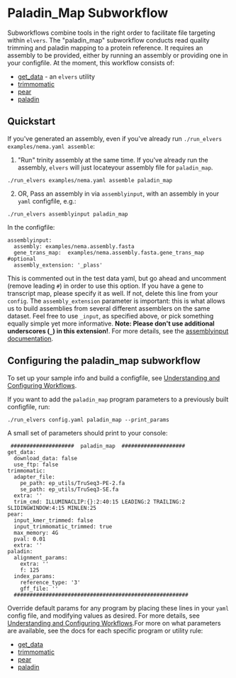 # Paladin_Map Subworkflow

Subworkflows combine tools in the right order to facilitate file targeting within `elvers`. The "paladin_map" subworkflow conducts read quality trimming and paladin mapping to a protein reference. It requires an assembly to be provided, either by running an assembly or providing one in your configfile. At the moment, this workflow consists of:
 
  - [get_data](get_data.md) - an `elvers` utility
  - [trimmomatic](trimmomatic.md)
  - [pear](pear.md)
  - [paladin](paladin.md)


## Quickstart

If you've generated an assembly, even if you've already run `./run_elvers examples/nema.yaml assemble`:

   1) "Run" trinity assembly at the same time. If you've already run the assembly, `elvers` will just locateyour assembly file for `paladin_map`.
   
   ```
   ./run_elvers examples/nema.yaml assemble paladin_map
   ```

   2) OR, Pass an assembly in via `assemblyinput`, with an assembly in your `yaml` configfile, e.g.:
   ```
   ./run_elvers assemblyinput paladin_map
   ```

   In the configfile:

    assemblyinput:
      assembly: examples/nema.assembly.fasta
      gene_trans_map:  examples/nema.assembly.fasta.gene_trans_map #optional
      assembly_extension: '_plass'
    
    
This is commented out in the test data yaml, but go ahead and uncomment (remove leading `#`) in order to use this option. If you have a gene to transcript map, please specify it as well.   If not, delete this line from your `config`. The `assembly_extension` parameter is important: this is what allows us to build assemblies from several different assemblers on the same dataset. Feel free to use `_input`, as   specified above, or pick something equally simple yet more informative. **Note:
    Please don't use additional underscores (`_`) in this extension!**. For more details, see the [assemblyinput documentation](assemblyinput.md). 

## Configuring the paladin_map subworkflow 

To set up your sample info and build a configfile, see [Understanding and Configuring Workflows](configure.md).

If you want to add the `paladin_map` program parameters to a previously built configfile, run:
```
./run_elvers config.yaml paladin_map --print_params
```

A small set of parameters should print to your console:

```
 ####################  paladin_map  ####################
get_data:
  download_data: false
  use_ftp: false
trimmomatic:
  adapter_file:
    pe_path: ep_utils/TruSeq3-PE-2.fa
    se_path: ep_utils/TruSeq3-SE.fa
  extra: ''
  trim_cmd: ILLUMINACLIP:{}:2:40:15 LEADING:2 TRAILING:2 SLIDINGWINDOW:4:15 MINLEN:25
pear:
  input_kmer_trimmed: false
  input_trimmomatic_trimmed: true
  max_memory: 4G
  pval: 0.01
  extra: ''
paladin:
  alignment_params:
    extra: ''
    f: 125
  index_params:
    reference_type: '3'
    gff_file: ''
  #######################################################
```

Override default params for any program by placing these lines in your `yaml` config file, and modifying values as desired. For more details, see [Understanding and Configuring Workflows](configure.md).For more on what parameters are available, see the docs for each specific program or utility rule:

  - [get_data](get_data.md)
  - [trimmomatic](trimmomatic.md)
  - [pear](pear.md)
  - [paladin](paladin_map.md)
